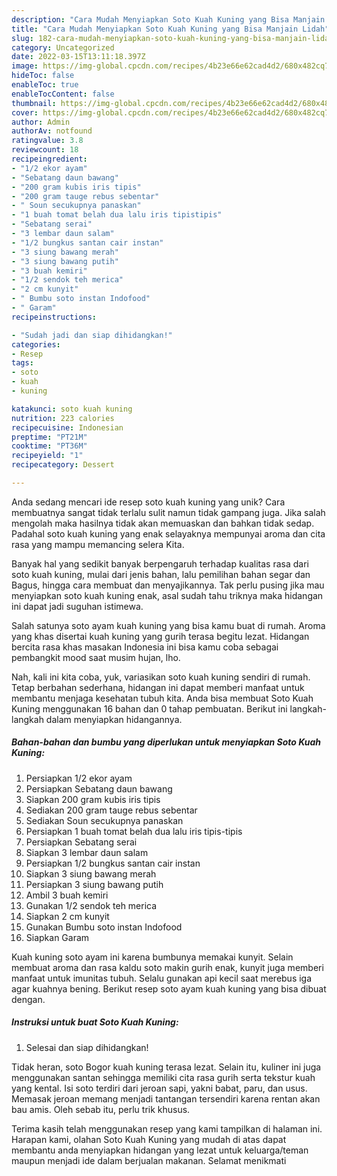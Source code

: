 ```yaml
---
description: "Cara Mudah Menyiapkan Soto Kuah Kuning yang Bisa Manjain Lidah"
title: "Cara Mudah Menyiapkan Soto Kuah Kuning yang Bisa Manjain Lidah"
slug: 182-cara-mudah-menyiapkan-soto-kuah-kuning-yang-bisa-manjain-lidah
category: Uncategorized
date: 2022-03-15T13:11:18.397Z
image: https://img-global.cpcdn.com/recipes/4b23e66e62cad4d2/680x482cq70/soto-kuah-kuning-foto-resep-utama.jpg
hideToc: false
enableToc: true
enableTocContent: false
thumbnail: https://img-global.cpcdn.com/recipes/4b23e66e62cad4d2/680x482cq70/soto-kuah-kuning-foto-resep-utama.jpg
cover: https://img-global.cpcdn.com/recipes/4b23e66e62cad4d2/680x482cq70/soto-kuah-kuning-foto-resep-utama.jpg
author: Admin
authorAv: notfound
ratingvalue: 3.8
reviewcount: 18
recipeingredient:
- "1/2 ekor ayam"
- "Sebatang daun bawang"
- "200 gram kubis iris tipis"
- "200 gram tauge rebus sebentar"
- " Soun secukupnya panaskan"
- "1 buah tomat belah dua lalu iris tipistipis"
- "Sebatang serai"
- "3 lembar daun salam"
- "1/2 bungkus santan cair instan"
- "3 siung bawang merah"
- "3 siung bawang putih"
- "3 buah kemiri"
- "1/2 sendok teh merica"
- "2 cm kunyit"
- " Bumbu soto instan Indofood"
- " Garam"
recipeinstructions:

- "Sudah jadi dan siap dihidangkan!"
categories:
- Resep
tags:
- soto
- kuah
- kuning

katakunci: soto kuah kuning 
nutrition: 223 calories
recipecuisine: Indonesian
preptime: "PT21M"
cooktime: "PT36M"
recipeyield: "1"
recipecategory: Dessert

---
```





Anda sedang mencari ide resep soto kuah kuning yang unik? Cara membuatnya sangat tidak terlalu sulit namun tidak gampang juga. Jika salah mengolah maka hasilnya tidak akan memuaskan dan bahkan tidak sedap. Padahal soto kuah kuning yang enak selayaknya mempunyai aroma dan cita rasa yang mampu memancing selera Kita.





Banyak hal yang sedikit banyak berpengaruh terhadap kualitas rasa dari soto kuah kuning, mulai dari jenis bahan, lalu pemilihan bahan segar dan Bagus, hingga cara membuat dan menyajikannya. Tak perlu pusing jika mau menyiapkan soto kuah kuning enak,      asal sudah tahu triknya maka hidangan ini dapat jadi suguhan istimewa.














Salah satunya soto ayam kuah kuning yang bisa kamu buat di rumah. Aroma yang khas disertai kuah kuning yang gurih terasa begitu lezat. Hidangan bercita rasa khas masakan Indonesia ini bisa kamu coba sebagai pembangkit mood saat musim hujan, lho.






Nah, kali ini kita coba, yuk, variasikan soto kuah kuning sendiri di rumah. Tetap berbahan sederhana, hidangan ini dapat memberi manfaat untuk membantu menjaga kesehatan tubuh kita. Anda bisa membuat Soto Kuah Kuning menggunakan 16 bahan dan 0 tahap pembuatan. Berikut ini langkah-langkah dalam menyiapkan hidangannya.

<!--inarticleads1-->

##### Bahan-bahan dan bumbu yang diperlukan untuk menyiapkan Soto Kuah Kuning:

1. Persiapkan 1/2 ekor ayam
1. Persiapkan Sebatang daun bawang
1. Siapkan 200 gram kubis iris tipis
1. Sediakan 200 gram tauge rebus sebentar
1. Sediakan  Soun secukupnya panaskan
1. Persiapkan 1 buah tomat belah dua lalu iris tipis-tipis
1. Persiapkan Sebatang serai
1. Siapkan 3 lembar daun salam
1. Persiapkan 1/2 bungkus santan cair instan
1. Siapkan 3 siung bawang merah
1. Persiapkan 3 siung bawang putih
1. Ambil 3 buah kemiri
1. Gunakan 1/2 sendok teh merica
1. Siapkan 2 cm kunyit
1. Gunakan  Bumbu soto instan Indofood
1. Siapkan  Garam


Kuah kuning soto ayam ini karena bumbunya memakai kunyit. Selain membuat aroma dan rasa kaldu soto makin gurih enak, kunyit juga memberi manfaat untuk imunitas tubuh. Selalu gunakan api kecil saat merebus iga agar kuahnya bening. Berikut resep soto ayam kuah kuning yang bisa dibuat dengan. 

<!--inarticleads2-->

##### Instruksi untuk buat Soto Kuah Kuning:


1. Selesai dan siap dihidangkan!

Tidak heran, soto Bogor kuah kuning terasa lezat. Selain itu, kuliner ini juga menggunakan santan sehingga memiliki cita rasa gurih serta tekstur kuah yang kental. Isi soto terdiri dari jeroan sapi, yakni babat, paru, dan usus. Memasak jeroan memang menjadi tantangan tersendiri karena rentan akan bau amis. Oleh sebab itu, perlu trik khusus. 

Terima kasih telah menggunakan resep yang kami tampilkan di halaman ini. Harapan kami, olahan Soto Kuah Kuning yang mudah di atas dapat membantu anda menyiapkan hidangan yang lezat untuk keluarga/teman maupun menjadi ide dalam berjualan makanan. Selamat menikmati
